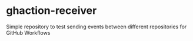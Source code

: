 # ghaction-receiver
Simple repository to test sending events between different repositories for GitHub Workflows
